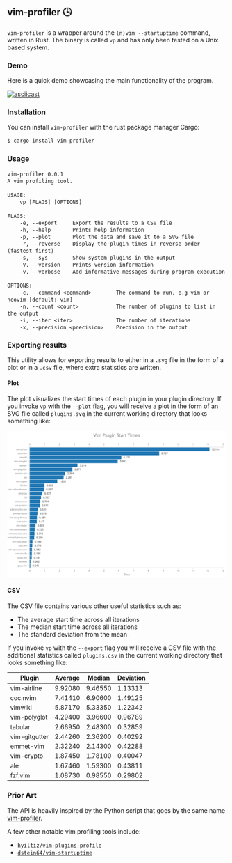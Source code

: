 ## vim-profiler 🕒

`vim-profiler` is a wrapper around the `(n)vim --startuptime` command, written in Rust. The binary is called
`vp` and has only been tested on a Unix based system.

### Demo

Here is a quick demo showcasing the main functionality of the program.

[![asciicast](https://asciinema.org/a/ec3DhuwvAAoXCTs7pLdBG8JI6.svg)](https://asciinema.org/a/ec3DhuwvAAoXCTs7pLdBG8JI6)

### Installation

You can install `vim-profiler` with the rust package manager Cargo:
```bash
$ cargo install vim-profiler
```

### Usage

```
vim-profiler 0.0.1
A vim profiling tool.

USAGE:
    vp [FLAGS] [OPTIONS]

FLAGS:
    -e, --export     Export the results to a CSV file
    -h, --help       Prints help information
    -p, --plot       Plot the data and save it to a SVG file
    -r, --reverse    Display the plugin times in reverse order (fastest first)
    -s, --sys        Show system plugins in the output
    -V, --version    Prints version information
    -v, --verbose    Add informative messages during program execution

OPTIONS:
    -c, --command <command>        The command to run, e.g vim or neovim [default: vim]
    -n, --count <count>            The number of plugins to list in the output
    -i, --iter <iter>              The number of iterations
    -x, --precision <precision>    Precision in the output
```

### Exporting results

This utility allows for exporting results to either in a `.svg` file in the form
of a plot or in a `.csv` file, where extra statistics are written.

#### Plot

The plot visualizes the start times of each plugin in your plugin directory. If
you invoke `vp` with the `--plot` flag, you will receive a plot in the form of
an SVG file called `plugins.svg` in the current working directory that looks
something like:

![](./assets/plugins.svg)

#### CSV

The CSV file contains various other useful statistics such as:
- The average start time across all iterations
- The median start time across all iterations
- The standard deviation from the mean

If you invoke `vp` with the `--export` flag you will receive a CSV file with
the additional statistics called `plugins.csv` in the current working directory
that looks something like:

|Plugin             |Average |Median  |Deviation|
|-------------------|--------|--------|---------|
|vim-airline        |9.92080 |9.46550 |1.13313  |
|coc.nvim           |7.41410 |6.90600 |1.49125  |
|vimwiki            |5.87170 |5.33350 |1.22342  |
|vim-polyglot       |4.29400 |3.96600 |0.96789  |
|tabular            |2.66950 |2.48300 |0.32859  |
|vim-gitgutter      |2.44260 |2.36200 |0.40292  |
|emmet-vim          |2.32240 |2.14300 |0.42288  |
|vim-crypto         |1.87450 |1.78100 |0.40047  |
|ale                |1.67460 |1.59300 |0.43811  |
|fzf.vim            |1.08730 |0.98550 |0.29802  |

### Prior Art

The API is heavily inspired by the Python script that goes by the same name
[vim-profiler](https://github.com/bchretien/vim-profiler).

A few other notable vim profiling tools include:
- [`hyiltiz/vim-plugins-profile`](https://github.com/hyiltiz/vim-plugins-profile)
- [`dstein64/vim-startuptime`](https://github.com/dstein64/vim-startuptime)

